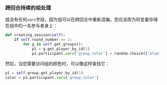 ### 跨回合持续的组处理

组没有任何`vars`字段，因为组可以在跨回合中重新混编。您应该改为将变量存储在组中的一名参与者身上：

```python
def creating_session(self):
    if self.round_number == 1:
        for g in self.get_groups():
            p1 = g.get_player_by_id(1)
            p1.participant.vars['group_color'] = random.choice(['blue', 'red'])
```

然后，当您需要访问组的颜色时，可以像这样查找它：

```python
p1 = self.group.get_player_by_id(1)
color = p1.participant.vars['group_color']
```